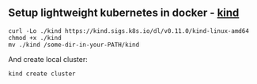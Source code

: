 ## Setup lightweight kubernetes in docker - [kind](https://kind.sigs.k8s.io/)
```console
curl -Lo ./kind https://kind.sigs.k8s.io/dl/v0.11.0/kind-linux-amd64
chmod +x ./kind
mv ./kind /some-dir-in-your-PATH/kind
```

And create local cluster:
```
kind create cluster
```